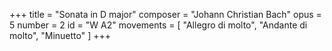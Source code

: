 +++
title = "Sonata in D major"
composer = "Johann Christian Bach"
opus = 5
number = 2
id = "W A2"
movements = [
  "Allegro di molto",
  "Andante di molto",
  "Minuetto"
]
+++
